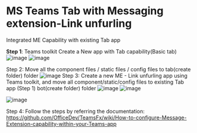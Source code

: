 # MS Teams Tab with Messaging extension-Link unfurling
Integrated ME Capability with existing Tab app

**Step 1**: Teams toolkit Create a New app with Tab capability(Basic tab)
![image](https://github.com/Nikwp2911/TabMELinkUnfurling/assets/120272329/f0be67b4-921a-4edd-b24b-6d0aea70ad41)
![image](https://github.com/Nikwp2911/TabMELinkUnfurling/assets/120272329/7031f682-f31f-44a1-8e10-36880bce270c)

Step 2: Move all the component files / static files / config files to tab(create folder) folder
![image](https://github.com/Nikwp2911/TabMELinkUnfurling/assets/120272329/35bc9338-3300-4c23-ae78-eafd89fc1b7c)
 Step 3: Create a new ME - Link unfurling app using Teams toolkit, and move all component/static/config files to existing Tab app (Step 1) bot(create folder) folder
 ![image](https://github.com/Nikwp2911/TabMELinkUnfurling/assets/120272329/d4553cde-4a1f-4294-9756-a3beadb2bd50)
 ![image](https://github.com/Nikwp2911/TabMELinkUnfurling/assets/120272329/c102ac08-307a-4202-b91f-f14460340d14)

![image](https://github.com/Nikwp2911/TabMELinkUnfurling/assets/120272329/8a190aa1-ccad-4c9c-9074-f12c8ad87cf4)

 Step 4: Follow the steps by referring the documentation:
https://github.com/OfficeDev/TeamsFx/wiki/How-to-configure-Message-Extension-capability-within-your-Teams-app

